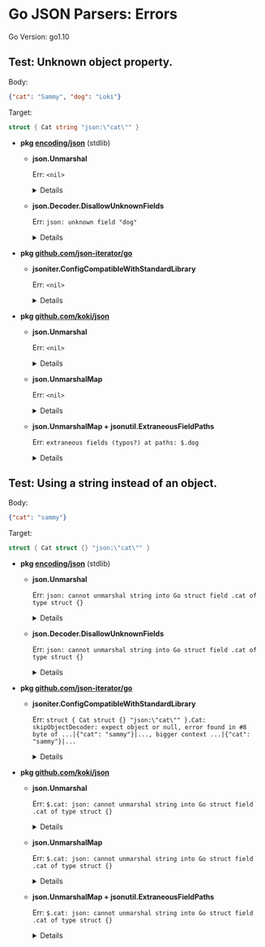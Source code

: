 # Go JSON Parsers: Errors

Go Version: go1.10


## Test: Unknown object property.

Body:
```json
{"cat": "Sammy", "dog": "Loki"}
```
Target:
```go
struct { Cat string "json:\"cat\"" }
```


* **pkg [encoding/json](https://godoc.org/encoding/json)**  (stdlib)


	* **json.Unmarshal**

	  Err: `<nil>`

		<details>
		
		```go
		(interface {}) <nil>
		```
		
		</details>


	* **json.Decoder.DisallowUnknownFields**

	  Err: `json: unknown field "dog"`

		<details>
		
		```go
		(*errors.errorString)(0xc4200a4c30)({
		  s: (string) (len=25) "json: unknown field \"dog\""
		})
		```
		
		</details>



* **pkg [github.com/json-iterator/go](https://godoc.org/github.com/json-iterator/go)** 


	* **jsoniter.ConfigCompatibleWithStandardLibrary**

	  Err: `<nil>`

		<details>
		
		```go
		(interface {}) <nil>
		```
		
		</details>



* **pkg [github.com/koki/json](https://godoc.org/github.com/koki/json)** 


	* **json.Unmarshal**

	  Err: `<nil>`

		<details>
		
		```go
		(interface {}) <nil>
		```
		
		</details>


	* **json.UnmarshalMap**

	  Err: `<nil>`

		<details>
		
		```go
		(interface {}) <nil>
		```
		
		</details>


	* **json.UnmarshalMap + jsonutil.ExtraneousFieldPaths**

	  Err: `extraneous fields (typos?) at paths: $.dog`

		<details>
		
		```go
		(*jsonutil.ExtraneousFieldsError)(0xc4200bae80)({
		  Paths: ([][]string) (len=1 cap=1) {
		    ([]string) (len=1 cap=1) {
		      (string) (len=3) "dog"
		    }
		  }
		})
		```
		
		</details>




## Test: Using a string instead of an object.

Body:
```json
{"cat": "sammy"}
```
Target:
```go
struct { Cat struct {} "json:\"cat\"" }
```


* **pkg [encoding/json](https://godoc.org/encoding/json)**  (stdlib)


	* **json.Unmarshal**

	  Err: `json: cannot unmarshal string into Go struct field .cat of type struct {}`

		<details>
		
		```go
		(*json.UnmarshalTypeError)(0xc4200be4b0)({
		  Value: (string) (len=6) "string",
		  Type: (*reflect.rtype)(0x120fb20)({
		    size: (uintptr) <nil>,
		    ptrdata: (uintptr) <nil>,
		    hash: (uint32) 670477339,
		    tflag: (reflect.tflag) 2,
		    align: (uint8) 1,
		    fieldAlign: (uint8) 1,
		    kind: (uint8) 153,
		    alg: (*reflect.typeAlg)(0x13bdd30)({
		      hash: (func(unsafe.Pointer, uintptr) uintptr) 0x1001b60,
		      equal: (func(unsafe.Pointer, unsafe.Pointer) bool) 0x1002360
		    }),
		    gcdata: (*uint8)(0x127a228)(1),
		    str: (reflect.nameOff) 21559,
		    ptrToThis: (reflect.typeOff) 118240
		  }),
		  Offset: (int64) 15,
		  Struct: (string) "",
		  Field: (string) (len=3) "cat"
		})
		```
		
		</details>


	* **json.Decoder.DisallowUnknownFields**

	  Err: `json: cannot unmarshal string into Go struct field .cat of type struct {}`

		<details>
		
		```go
		(*json.UnmarshalTypeError)(0xc4200be500)({
		  Value: (string) (len=6) "string",
		  Type: (*reflect.rtype)(0x120fb20)({
		    size: (uintptr) <nil>,
		    ptrdata: (uintptr) <nil>,
		    hash: (uint32) 670477339,
		    tflag: (reflect.tflag) 2,
		    align: (uint8) 1,
		    fieldAlign: (uint8) 1,
		    kind: (uint8) 153,
		    alg: (*reflect.typeAlg)(0x13bdd30)({
		      hash: (func(unsafe.Pointer, uintptr) uintptr) 0x1001b60,
		      equal: (func(unsafe.Pointer, unsafe.Pointer) bool) 0x1002360
		    }),
		    gcdata: (*uint8)(0x127a228)(1),
		    str: (reflect.nameOff) 21559,
		    ptrToThis: (reflect.typeOff) 118240
		  }),
		  Offset: (int64) 15,
		  Struct: (string) "",
		  Field: (string) (len=3) "cat"
		})
		```
		
		</details>



* **pkg [github.com/json-iterator/go](https://godoc.org/github.com/json-iterator/go)** 


	* **jsoniter.ConfigCompatibleWithStandardLibrary**

	  Err: `struct { Cat struct {} "json:\"cat\"" }.Cat: skipObjectDecoder: expect object or null, error found in #8 byte of ...|{"cat": "sammy"}|..., bigger context ...|{"cat": "sammy"}|...`

		<details>
		
		```go
		(*errors.errorString)(0xc4200a5180)({
		  s: (string) (len=178) "struct { Cat struct {} \"json:\\\"cat\\\"\" }.Cat: skipObjectDecoder: expect object or null, error found in #8 byte of ...|{\"cat\": \"sammy\"}|..., bigger context ...|{\"cat\": \"sammy\"}|..."
		})
		```
		
		</details>



* **pkg [github.com/koki/json](https://godoc.org/github.com/koki/json)** 


	* **json.Unmarshal**

	  Err: `$.cat: json: cannot unmarshal string into Go struct field .cat of type struct {}`

		<details>
		
		```go
		(*structurederrors.ErrorWithContext)(0xc4201381e0)({
		  BaseError: (*json.UnmarshalTypeError)(0xc4200be550)({
		    Value: (string) (len=6) "string",
		    Type: (*reflect.rtype)(0x120fb20)({
		      size: (uintptr) <nil>,
		      ptrdata: (uintptr) <nil>,
		      hash: (uint32) 670477339,
		      tflag: (reflect.tflag) 2,
		      align: (uint8) 1,
		      fieldAlign: (uint8) 1,
		      kind: (uint8) 153,
		      alg: (*reflect.typeAlg)(0x13bdd30)({
		        hash: (func(unsafe.Pointer, uintptr) uintptr) 0x1001b60,
		        equal: (func(unsafe.Pointer, unsafe.Pointer) bool) 0x1002360
		      }),
		      gcdata: (*uint8)(0x127a228)(1),
		      str: (reflect.nameOff) 21559,
		      ptrToThis: (reflect.typeOff) 118240
		    }),
		    Offset: (int64) 15,
		    Struct: (string) "",
		    Field: (string) (len=3) "cat"
		  }),
		  Context: ([]string) (len=1 cap=1) {
		    (string) (len=5) "$.cat"
		  }
		})
		```
		
		</details>


	* **json.UnmarshalMap**

	  Err: `$.cat: json: cannot unmarshal string into Go struct field .cat of type struct {}`

		<details>
		
		```go
		(*structurederrors.ErrorWithContext)(0xc4201382d0)({
		  BaseError: (*json.UnmarshalTypeError)(0xc4200be5a0)({
		    Value: (string) (len=6) "string",
		    Type: (*reflect.rtype)(0x120fb20)({
		      size: (uintptr) <nil>,
		      ptrdata: (uintptr) <nil>,
		      hash: (uint32) 670477339,
		      tflag: (reflect.tflag) 2,
		      align: (uint8) 1,
		      fieldAlign: (uint8) 1,
		      kind: (uint8) 153,
		      alg: (*reflect.typeAlg)(0x13bdd30)({
		        hash: (func(unsafe.Pointer, uintptr) uintptr) 0x1001b60,
		        equal: (func(unsafe.Pointer, unsafe.Pointer) bool) 0x1002360
		      }),
		      gcdata: (*uint8)(0x127a228)(1),
		      str: (reflect.nameOff) 21559,
		      ptrToThis: (reflect.typeOff) 118240
		    }),
		    Offset: (int64) 14,
		    Struct: (string) "",
		    Field: (string) (len=3) "cat"
		  }),
		  Context: ([]string) (len=1 cap=1) {
		    (string) (len=5) "$.cat"
		  }
		})
		```
		
		</details>


	* **json.UnmarshalMap + jsonutil.ExtraneousFieldPaths**

	  Err: `$.cat: json: cannot unmarshal string into Go struct field .cat of type struct {}`

		<details>
		
		```go
		(*structurederrors.ErrorWithContext)(0xc4201383c0)({
		  BaseError: (*json.UnmarshalTypeError)(0xc4200be5f0)({
		    Value: (string) (len=6) "string",
		    Type: (*reflect.rtype)(0x120fb20)({
		      size: (uintptr) <nil>,
		      ptrdata: (uintptr) <nil>,
		      hash: (uint32) 670477339,
		      tflag: (reflect.tflag) 2,
		      align: (uint8) 1,
		      fieldAlign: (uint8) 1,
		      kind: (uint8) 153,
		      alg: (*reflect.typeAlg)(0x13bdd30)({
		        hash: (func(unsafe.Pointer, uintptr) uintptr) 0x1001b60,
		        equal: (func(unsafe.Pointer, unsafe.Pointer) bool) 0x1002360
		      }),
		      gcdata: (*uint8)(0x127a228)(1),
		      str: (reflect.nameOff) 21559,
		      ptrToThis: (reflect.typeOff) 118240
		    }),
		    Offset: (int64) 14,
		    Struct: (string) "",
		    Field: (string) (len=3) "cat"
		  }),
		  Context: ([]string) (len=1 cap=1) {
		    (string) (len=5) "$.cat"
		  }
		})
		```
		
		</details>




